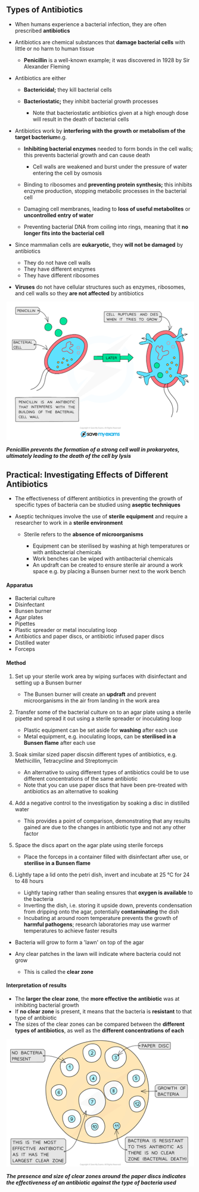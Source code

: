 ## Types of Antibiotics

* When humans experience a bacterial infection, they are often prescribed **antibiotics**
* Antibiotics are chemical substances that **damage bacterial cells** with little or no harm to human tissue

  + **Penicillin** is a well-known example; it was discovered in 1928 by Sir Alexander Fleming
* Antibiotics are either

  + **Bactericidal;** they kill bacterial cells
  + **Bacteriostatic;** they inhibit bacterial growth processes

    - Note that bacteriostatic antibiotics given at a high enough dose will result in the death of bacterial cells
* Antibiotics work by **interfering with the growth or metabolism of the target bacterium**e.g.

  + **Inhibiting bacterial enzymes** needed to form bonds in the cell walls; this prevents bacterial growth and can cause death

    - Cell walls are weakened and burst under the pressure of water entering the cell by osmosis
  + Binding to ribosomes and **preventing protein synthesis;** this inhibits enzyme production, stopping metabolic processes in the bacterial cell
  + Damaging cell membranes, leading to **loss of useful metabolites** or **uncontrolled entry of water**
  + Preventing bacterial DNA from coiling into rings, meaning that it **no longer fits into the bacterial cell**
* Since mammalian cells are **eukaryotic,** they **will not be damaged** by antibiotics

  + They do not have cell walls
  + They have different enzymes
  + They have different ribosomes
* **Viruses** do not have cellular structures such as enzymes, ribosomes, and cell walls so they **are not affected** by antibiotics

![How antibiotics work](How-antibiotics-work.png)

***Penicillin prevents the formation of a strong cell wall in prokaryotes, ultimately leading to the death of the cell by lysis***

## Practical: Investigating Effects of Different Antibiotics

* The effectiveness of different antibiotics in preventing the growth of specific types of bacteria can be studied using **aseptic techniques**
* Aseptic techniques involve the use of **sterile** **equipment** and require a researcher to work in a **sterile environment**

  + Sterile refers to the **absence of microorganisms**

    - Equipment can be sterilised by washing at high temperatures or with antibacterial chemicals
    - Work benches can be wiped with antibacterial chemicals
    - An updraft can be created to ensure sterile air around a work space e.g. by placing a Bunsen burner next to the work bench

#### Apparatus

* Bacterial culture
* Disinfectant
* Bunsen burner
* Agar plates
* Pipettes
* Plastic spreader or metal inoculating loop
* Antibiotics and paper discs, or antibiotic infused paper discs
* Distilled water
* Forceps

#### Method

1. Set up your sterile work area by wiping surfaces with disinfectant and setting up a Bunsen burner

   * The Bunsen burner will create an **updraft** and prevent microorganisms in the air from landing in the work area
2. Transfer some of the bacterial culture on to an agar plate using a sterile pipette and spread it out using a sterile spreader or inoculating loop

   * Plastic equipment can be set aside for **washing** after each use
   * Metal equipment, e.g. inoculating loops, can be **sterilised in a Bunsen flame** after each use
3. Soak similar sized paper discsin different types of antibiotics, e.g. Methicillin, Tetracycline and Streptomycin

   * An alternative to using different types of antibiotics could be to use different concentrations of the same antibiotic
   * Note that you can use paper discs that have been pre-treated with antibiotics as an alternative to soaking
4. Add a negative control to the investigation by soaking a disc in distilled water

   * This provides a point of comparison, demonstrating that any results gained are due to the changes in antibiotic type and not any other factor
5. Space the discs apart on the agar plate using sterile forceps

   * Place the forceps in a container filled with disinfectant after use, or **sterilise in a Bunsen flame**
6. Lightly tape a lid onto the petri dish, invert and incubate at 25 °C for 24 to 48 hours

   * Lightly taping rather than sealing ensures that **oxygen is available** to the bacteria
   * Inverting the dish, i.e. storing it upside down, prevents condensation from dripping onto the agar, potentially **contaminating** the dish
   * Incubating at around room temperature prevents the growth of **harmful pathogens**; research laboratories may use warmer temperatures to achieve faster results

* Bacteria will grow to form a 'lawn' on top of the agar
* Any clear patches in the lawn will indicate where bacteria could not grow

  + This is called the **clear zone**

#### Interpretation of results

* The **larger the clear zone**, the **more effective the antibiotic** was at inhibiting bacterial growth
* If **no clear zone** is present, it means that the bacteria is **resistant** to that type of antibiotic
* The sizes of the clear zones can be compared between the **different types of antibiotics**, as well as the **different concentrations of each**

![Microbial Growth Agar](Microbial-Growth-Agar.png)

***The presence and size of clear zones around the paper discs indicates the effectiveness of an antibiotic against the type of bacteria used***